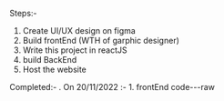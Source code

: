 Steps:-

  1. Create UI/UX design on figma
  2. Build frontEnd (WTH of garphic designer)
  3. Write this project in reactJS
  4. build BackEnd
  5. Host the website

Completed:-
  . On 20/11/2022 :-
     1. frontEnd code---raw
